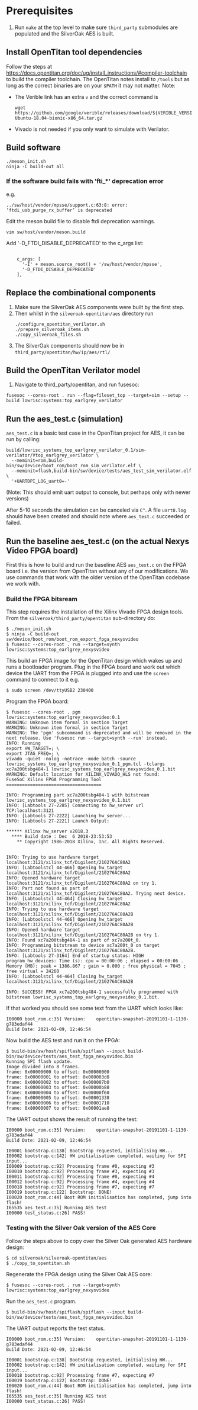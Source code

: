 # Prerequisites 

1. Run `make` at the top level to make sure `third_party` submodules are
   populated and the SilverOak AES is built.

## Install OpenTitan tool dependencies 

Follow the steps at https://docs.opentitan.org/doc/ug/install_instructions/#compiler-toolchain
to build the compiler toolchain. The OpenTitan notes install to `/tools` but as
long as the correct binaries are on your `$PATH` it may not matter. Note: 
- The Verible link has an extra `v` and the correct command is 
  ```
  wget https://github.com/google/verible/releases/download/${VERIBLE_VERSION}/verible-${VERIBLE_VERSION}-Ubuntu-18.04-bionic-x86_64.tar.gz
  ```
- Vivado is not needed if you only want to simulate with Verilator.

## Build software

```
./meson_init.sh
ninja -C build-out all
```

### If the software build fails with 'fti_*' deprecation error

e.g.

```
../sw/host/vendor/mpsse/support.c:63:8: error: ‘ftdi_usb_purge_rx_buffer’ is deprecated
```

Edit the meson build file to disable ftdi deprecation warnings.

```
vim sw/host/vendor/meson.build
```

Add '-D_FTDI_DISABLE_DEPRECATED' to the c_args list:

```

    c_args: [
      '-I' + meson.source_root() + '/sw/host/vendor/mpsse',
      '-D_FTDI_DISABLE_DEPRECATED'
    ],
```

## Replace the combinational components

1. Make sure the SilverOak AES components were built by the first step.
1. Then whilst in the `silveroak-opentitan/aes` directory run
   ```
   ./configure_opentitan_verilator.sh
   ./prepare_silveroak_items.sh
   ./copy_silveroak_files.sh
   ```
1. The SilverOak components should now be in `third_party/opentitan/hw/ip/aes/rtl/`

## Build the OpenTitan Verilator model

1. Navigate to third_party/opentitan, and run fusesoc:

```
fusesoc --cores-root . run --flag=fileset_top --target=sim --setup --build lowrisc:systems:top_earlgrey_verilator
```

## Run the aes_test.c (simulation)

`aes_test.c` is a basic test case in the OpenTitan project for AES, it can be
run by calling:

```
build/lowrisc_systems_top_earlgrey_verilator_0.1/sim-verilator/Vtop_earlgrey_verilator \
  --meminit=rom,build-bin/sw/device/boot_rom/boot_rom_sim_verilator.elf \
  --meminit=flash,build-bin/sw/device/tests/aes_test_sim_verilator.elf \
  '+UARTDPI_LOG_uart0=-'
```

(Note: This should emit uart output to console, but perhaps only with newer
versions)

After 5-10 seconds the simulation can be canceled via `C^`. A file `uart0.log`
should have been created and should note where `aes_test.c` succeeded or failed.

## Run the baseline aes_test.c (on the actual Nexys Video FPGA board)

First this is how to build and run the baseline AES `aes_test.c` on the FPGA board
i.e. the version from OpenTitan without any of our modifications. We use commands
that work with the older version of the OpenTitan codebase we work with.

### Build the FPGA bitsream
This step requires the installation of the Xilinx Vivado FPGA design tools. From the `silveroak/third_party/opentitan` sub-directory do:
```console
$ ./meson_init.sh
$ ninja -C build-out sw/device/boot_rom/boot_rom_export_fpga_nexysvideo
$ fusesoc --cores-root . run --target=synth lowrisc:systems:top_earlgrey_nexysvideo
```

This build an FPGA image for the OpenTitan design which wakes up and runs a bootloader program. Plug in the FPGA board and work out which device the UART from the FPGA is plugged into and use the `screen` command to connect to it e.g.
```console
$ sudo screen /dev/ttyUSB2 230400
```

Program the FPGA board:
```console
$ fusesoc --cores-root . pgm lowrisc:systems:top_earlgrey_nexysvideo:0.1
WARNING: Unknown item formal in section Target
WARNING: Unknown item formal in section Target
WARNING: The 'pgm' subcommand is deprecated and will be removed in the next release. Use 'fusesoc run --target=synth --run' instead.
INFO: Running
export HW_TARGET=; \
export JTAG_FREQ=; \
vivado -quiet -nolog -notrace -mode batch -source lowrisc_systems_top_earlgrey_nexysvideo_0.1_pgm.tcl -tclargs xc7a200tsbg484-1 lowrisc_systems_top_earlgrey_nexysvideo_0.1.bit
WARNING: Default location for XILINX_VIVADO_HLS not found: 
FuseSoC Xilinx FPGA Programming Tool
====================================

INFO: Programming part xc7a200tsbg484-1 with bitstream lowrisc_systems_top_earlgrey_nexysvideo_0.1.bit
INFO: [Labtools 27-2285] Connecting to hw_server url TCP:localhost:3121
INFO: [Labtools 27-2222] Launching hw_server...
INFO: [Labtools 27-2221] Launch Output:

****** Xilinx hw_server v2018.3
  **** Build date : Dec  6 2018-23:53:53
    ** Copyright 1986-2018 Xilinx, Inc. All Rights Reserved.


INFO: Trying to use hardware target localhost:3121/xilinx_tcf/Digilent/210276AC80A2
INFO: [Labtoolstcl 44-466] Opening hw_target localhost:3121/xilinx_tcf/Digilent/210276AC80A2
INFO: Opened hardware target localhost:3121/xilinx_tcf/Digilent/210276AC80A2 on try 1.
INFO: Part not found as part of localhost:3121/xilinx_tcf/Digilent/210276AC80A2. Trying next device.
INFO: [Labtoolstcl 44-464] Closing hw_target localhost:3121/xilinx_tcf/Digilent/210276AC80A2
INFO: Trying to use hardware target localhost:3121/xilinx_tcf/Digilent/210276AC80A2B
INFO: [Labtoolstcl 44-466] Opening hw_target localhost:3121/xilinx_tcf/Digilent/210276AC80A2B
INFO: Opened hardware target localhost:3121/xilinx_tcf/Digilent/210276AC80A2B on try 1.
INFO: Found xc7a200tsbg484-1 as part of xc7a200t_0.
INFO: Programming bitstream to device xc7a200t_0 on target localhost:3121/xilinx_tcf/Digilent/210276AC80A2B.
INFO: [Labtools 27-3164] End of startup status: HIGH
program_hw_devices: Time (s): cpu = 00:00:06 ; elapsed = 00:00:06 . Memory (MB): peak = 1386.867 ; gain = 0.000 ; free physical = 7045 ; free virtual = 24260
INFO: [Labtoolstcl 44-464] Closing hw_target localhost:3121/xilinx_tcf/Digilent/210276AC80A2B

INFO: SUCCESS! FPGA xc7a200tsbg484-1 successfully programmed with bitstream lowrisc_systems_top_earlgrey_nexysvideo_0.1.bit.
```
If that worked you should see some text from the UART which looks like:
```
I00000 boot_rom.c:35] Version:    opentitan-snapshot-20191101-1-1130-g783edaf44
Build Date: 2021-02-09, 12:46:54
```
Now build the AES test and run it on the FPGA:
```
$ build-bin/sw/host/spiflash/spiflash --input build-bin/sw/device/tests/aes_test_fpga_nexysvideo.bin
Running SPI flash update.
Image divided into 8 frames.
frame: 0x00000000 to offset: 0x00000000
frame: 0x00000001 to offset: 0x000003d8
frame: 0x00000002 to offset: 0x000007b0
frame: 0x00000003 to offset: 0x00000b88
frame: 0x00000004 to offset: 0x00000f60
frame: 0x00000005 to offset: 0x00001338
frame: 0x00000006 to offset: 0x00001710
frame: 0x80000007 to offset: 0x00001ae8
```
The UART output shows the result of running the test:
```
I00000 boot_rom.c:35] Version:    opentitan-snapshot-20191101-1-1130-g783edaf44
Build Date: 2021-02-09, 12:46:54

I00001 bootstrap.c:138] Bootstrap requested, initialising HW...
I00002 bootstrap.c:142] HW initialisation completed, waiting for SPI input...
I00009 bootstrap.c:92] Processing frame #0, expecting #3
I00010 bootstrap.c:92] Processing frame #3, expecting #3
I00011 bootstrap.c:92] Processing frame #0, expecting #4
I00012 bootstrap.c:92] Processing frame #4, expecting #4
I00018 bootstrap.c:92] Processing frame #7, expecting #7
I00019 bootstrap.c:122] Bootstrap: DONE!
I00020 boot_rom.c:44] Boot ROM initialisation has completed, jump into flash!
I65535 aes_test.c:35] Running AES test
I00000 test_status.c:26] PASS!
```

### Testing with the Silver Oak version of the AES Core
Follow the steps above to copy over the Silver Oak generated AES hardware design:
```console
$ cd silveroak/silveroak-opentitan/aes
$ ./copy_to_opentitan.sh
```

Regenerate the FPGA design using the Silver Oak AES core:
```console
$ fusesoc --cores-root . run --target=synth lowrisc:systems:top_earlgrey_nexysvideo
```

Run the `aes_test.c` program.
```console
$ build-bin/sw/host/spiflash/spiflash --input build-bin/sw/device/tests/aes_test_fpga_nexysvideo.bin
```

The UART output reports the test status.
```
I00000 boot_rom.c:35] Version:    opentitan-snapshot-20191101-1-1130-g783edaf44
Build Date: 2021-02-09, 12:46:54

I00001 bootstrap.c:138] Bootstrap requested, initialising HW...
I00002 bootstrap.c:142] HW initialisation completed, waiting for SPI input...
I00018 bootstrap.c:92] Processing frame #7, expecting #7
I00019 bootstrap.c:122] Bootstrap: DONE!
I00020 boot_rom.c:44] Boot ROM initialisation has completed, jump into flash!
I65535 aes_test.c:35] Running AES test
I00000 test_status.c:26] PASS!
```
